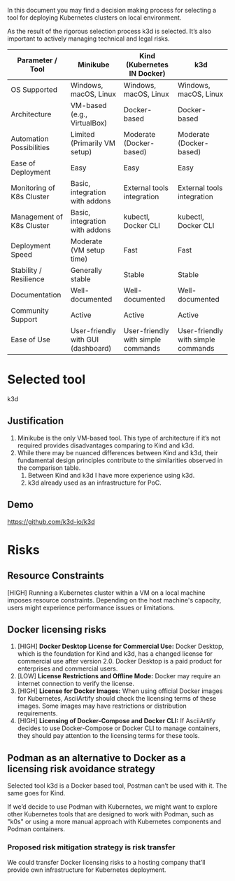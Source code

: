 In this document you may find a decision making process for selecting a tool for deploying Kubernetes clusters on local environment.

As the result of the rigorous selection process k3d is selected. It’s also important to actively managing technical and legal risks.

| Parameter / Tool | Minikube | Kind (Kubernetes IN Docker) | k3d |
| --- | --- | --- | --- |
| OS Supported | Windows, macOS, Linux | Windows, macOS, Linux | Windows, macOS, Linux |
| Architecture | VM-based (e.g., VirtualBox) | Docker-based | Docker-based |
| Automation Possibilities | Limited (Primarily VM setup) | Moderate (Docker-based) | Moderate (Docker-based) |
| Ease of Deployment | Easy | Easy | Easy |
| Monitoring of K8s Cluster | Basic, integration with addons | External tools integration | External tools integration |
| Management of K8s Cluster | Basic, integration with addons | kubectl, Docker CLI | kubectl, Docker CLI |
| Deployment Speed | Moderate (VM setup time) | Fast | Fast |
| Stability / Resilience | Generally stable  | Stable | Stable |
| Documentation | Well-documented | Well-documented | Well-documented |
| Community Support | Active | Active | Active |
| Ease of Use | User-friendly with GUI (dashboard) | User-friendly with simple commands | User-friendly with simple commands |

# Selected tool

k3d

## Justification

1. Minikube is the only VM-based tool. This type of architecture if it’s not required provides disadvantages comparing to Kind and k3d.
2. While there may be nuanced differences between Kind and k3d, their fundamental design principles contribute to the similarities observed in the comparison table.
    1. Between Kind and k3d I have more experience using k3d.
    2. k3d already used as an infrastructure for PoC.

## Demo

https://github.com/k3d-io/k3d

# Risks

## **Resource Constraints**

[HIGH] Running a Kubernetes cluster within a VM on a local machine imposes resource constraints. Depending on the host machine's capacity, users might experience performance issues or limitations.

## Docker licensing risks

1. [HIGH] **Docker Desktop License for Commercial Use:** Docker Desktop, which is the foundation for Kind and k3d, has a changed license for commercial use after version 2.0. Docker Desktop is a paid product for enterprises and commercial users.
2. [LOW] **License Restrictions and Offline Mode:** Docker may require an internet connection to verify the license.
3. [HIGH] **License for Docker Images:** When using official Docker images for Kubernetes, AsciiArtify should check the licensing terms of these images. Some images may have restrictions or distribution requirements.
4. [HIGH] **Licensing of Docker-Compose and Docker CLI:** If AsciiArtify decides to use Docker-Compose or Docker CLI to manage containers, they should pay attention to the licensing terms for these tools.

## Podman as an alternative to Docker as a licensing risk avoidance strategy

Selected tool k3d is a Docker based tool, Postman can’t be used with it. The same goes for Kind.

If we’d decide to use Podman with Kubernetes, we might want to explore other Kubernetes tools that are designed to work with Podman, such as "k0s" or using a more manual approach with Kubernetes components and Podman containers.

### Proposed risk mitigation strategy is risk transfer

We could transfer Docker licensing risks to a hosting company that’ll provide own infrastructure for Kubernetes deployment.
